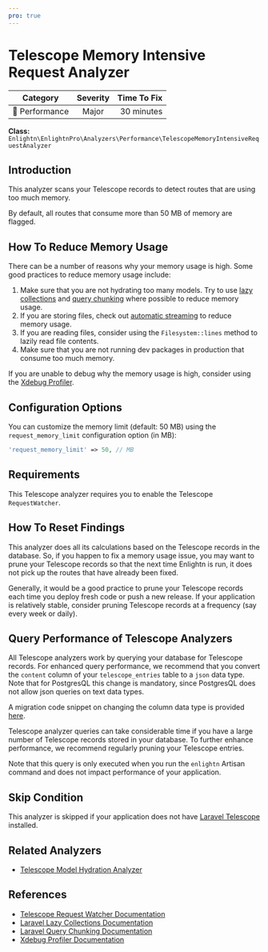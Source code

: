 ```yaml
---
pro: true
---
```


# Telescope Memory Intensive Request Analyzer <Badge text="PRO" type="tip"/>

| Category       | Severity   | Time To Fix  |
| -------------  |:----------:| ------------:|
| :rocket: Performance | Major | 30 minutes  |

**Class:** `Enlightn\EnlightnPro\Analyzers\Performance\TelescopeMemoryIntensiveRequestAnalyzer`

## Introduction

This analyzer scans your Telescope records to detect routes that are using too much memory.

By default, all routes that consume more than 50 MB of memory are flagged.

## How To Reduce Memory Usage

There can be a number of reasons why your memory usage is high. Some good practices to reduce memory usage include:

1. Make sure that you are not hydrating too many models. Try to use [lazy collections](https://laravel.com/docs/collections#lazy-collections) and [query chunking](https://laravel.com/docs/queries#chunking-results) where possible to reduce memory usage.
2. If you are storing files, check out [automatic streaming](https://laravel.com/docs/filesystem#automatic-streaming) to reduce memory usage.
3. If you are reading files, consider using the `Filesystem::lines` method to lazily read file contents.
4. Make sure that you are not running dev packages in production that consume too much memory.

If you are unable to debug why the memory usage is high, consider using the [Xdebug Profiler](https://xdebug.org/docs/profiler).

## Configuration Options

You can customize the memory limit (default: 50 MB) using the `request_memory_limit` configuration option (in MB):

```php
'request_memory_limit' => 50, // MB
```

## Requirements

This Telescope analyzer requires you to enable the Telescope `RequestWatcher`.

## How To Reset Findings

This analyzer does all its calculations based on the Telescope records in the database. So, if you happen to fix a memory usage issue, you may want to prune your Telescope records so that the next time Enlightn is run, it does not pick up the routes that have already been fixed.

Generally, it would be a good practice to prune your Telescope records each time you deploy fresh code or push a new release. If your application is relatively stable, consider pruning Telescope records at a frequency (say every week or daily).

## Query Performance of Telescope Analyzers

All Telescope analyzers work by querying your database for Telescope records. For enhanced query performance, we recommend that you convert the `content` column of your `telescope_entries` table to a `json` data type. Note that for PostgresQL this change is mandatory, since PostgresQL does not allow json queries on text data types.

A migration code snippet on changing the column data type is provided [here](telescope-cache-hit-ratio-analyzer.html#special-note-for-performance-of-telescope-analyzers).

Telescope analyzer queries can take considerable time if you have a large number of Telescope records stored in your database. To further enhance performance, we recommend regularly pruning your Telescope entries. 

Note that this query is only executed when you run the `enlightn` Artisan command and does not impact performance of your application.

## Skip Condition

This analyzer is skipped if your application does not have [Laravel Telescope](https://laravel.com/docs/telescope) installed.

## Related Analyzers

- [Telescope Model Hydration Analyzer](telescope-model-hydration-analyzer.html)

## References

- [Telescope Request Watcher Documentation](https://laravel.com/docs/telescope#request-watcher)
- [Laravel Lazy Collections Documentation](https://laravel.com/docs/collections#lazy-collections)
- [Laravel Query Chunking Documentation](https://laravel.com/docs/queries#chunking-results)
- [Xdebug Profiler Documentation](https://xdebug.org/docs/profiler)